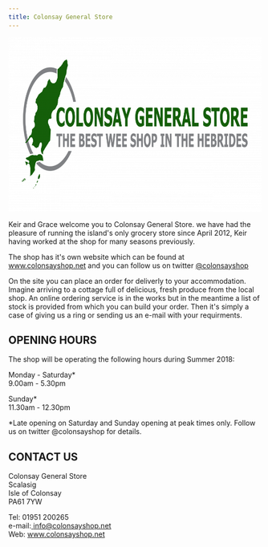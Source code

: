 ```yaml
---
title: Colonsay General Store
---
```


<img class="media-element file-default img-responsive" data-delta="1" typeof="foaf:Image" src="/images/ShopLogo.png" width="960" height="349" alt="" />

Keir and Grace welcome you to Colonsay General Store. we have had the pleasure of running the island's only grocery store since April 2012, Keir having worked at the shop for many seasons previously.

The shop has it's own website which can be found at <a href="http://www.colonsayshop.net">www.colonsayshop.net </a>and you can follow us on twitter <a href="https://twitter.com/colonsayshop">@colonsayshop</a>

On the site you can place an order for deliverly to your accommodation. Imagine arriving to a cottage full of delicious, fresh produce from the local shop. An online ordering service is in the works but in the meantime a list of stock is provided from which you can build your order. Then it's simply a case of giving us a ring or sending us an e-mail with your requirments.

## OPENING HOURS

The shop will be operating the following hours during Summer 2018:

Monday - Saturday*<br />9.00am - 5.30pm

Sunday*<br />11.30am - 12.30pm

*Late opening on Saturday and Sunday opening at peak times only. Follow us on twitter @colonsayshop for details.

## CONTACT US

Colonsay General Store<br />Scalasig<br />Isle of Colonsay<br />PA61 7YW

Tel: 01951 200265<br />e-mail:<a href="mailto:info@colonsayshop.net"> </a><a href="http://info@colonsayshop.net">info@colonsayshop.net</a><br />Web: <a href="http://www.colonsayshop.net">www.colonsayshop.net</a>